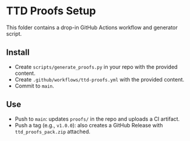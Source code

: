 # TTD Proofs Setup
This folder contains a drop-in GitHub Actions workflow and generator script.

## Install
- Create `scripts/generate_proofs.py` in your repo with the provided content.
- Create `.github/workflows/ttd-proofs.yml` with the provided content.
- Commit to `main`.

## Use
- Push to `main`: updates `proofs/` in the repo and uploads a CI artifact.
- Push a tag (e.g., `v1.0.0`): also creates a GitHub Release with `ttd_proofs_pack.zip` attached.
